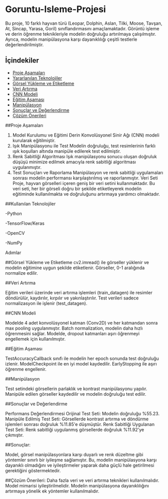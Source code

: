 # Goruntu-Isleme-Projesi

Bu proje, 10 farklı hayvan türü (Leopar, Dolphin, Aslan, Tilki, Moose, Tavşan, At, Sincap, Yarasa, Goril) sınıflandırmasını amaçlamaktadır. Görüntü işleme ve derin öğrenme teknikleriyle modelin doğruluğu artırılmaya çalışılmıştır. Ayrıca, modelin manipülasyona karşı dayanıklılığı çeşitli testlerle değerlendirilmiştir.
## İçindekiler
- [Proje Aşamaları](#Proje-Aşamaları)
- [Yararlanılan Teknolojiler](#Yararlanılan-Teknolojiler)
- [Görsel Yükleme ve Etiketleme](#Görsel-Yükleme-ve-Etiketleme)
- [Veri Artırma](#Veri-Artırma)
- [CNN Modeli](#CNN-Modeli)
- [Eğitim Aşaması](#Eğitim-Aşaması)
- [Manipülasyon](#Manipülasyon)
- [Sonuçlar ve Değerlendirme](#Sonuçlar-ve-Değerlendirme)
- [Çözüm Önerileri](#Çözüm-Önerileri)

##Proje Aşamaları

1. Model Kurulumu ve Eğitimi
Derin Konvolüsyonel Sinir Ağı (CNN) modeli kurularak eğitilmiştir.
2. Işık Manipülasyonu ile Test
Modelin doğruluğu, test resimlerinin farklı ışık koşulları altında manipüle edilerek test edilmiştir.
3. Renk Sabitliği Algoritması
Işık manipülasyonu sonucu oluşan doğruluk düşüşü minimize edilmek amacıyla renk sabitliği algoritması uygulanmıştır.
4. Test Sonuçları ve Raporlama
Manipülasyon ve renk sabitliği uygulamaları sonrası modelin performansı karşılaştırılmış ve raporlanmıştır.
Veri Seti
Proje, hayvan görselleri içeren geniş bir veri setini kullanmaktadır. Bu veri seti, her bir görseli doğru bir şekilde etiketleyerek modelin eğitiminde kullanılmakta ve doğruluğunu artırmaya yardımcı olmaktadır.

##Kullanılan Teknolojiler

-Python

-TensorFlow/Keras

-OpenCV

-NumPy

Adımlar

##Görsel Yükleme ve Etiketleme
cv2.imread() ile görseller yüklenir ve modelin eğitimine uygun şekilde etiketlenir.
Görseller, 0-1 aralığında normalize edilir.

##Veri Artırma

Eğitim verileri üzerinde veri artırma işlemleri (train_datagen) ile resimler döndürülür, kaydırılır, kırpılır ve yakınlaştırılır.
Test verileri sadece normalizasyon ile işlenir (test_datagen).

##CNN Modeli

Modelde 4 adet konvolüsyonel katman (Conv2D) ve her katmandan sonra max pooling uygulanmıştır.
Batch normalization, modelin daha hızlı öğrenmesini sağlar.
Modelde, dropout katmanları aşırı öğrenmeyi engellemek için kullanılmıştır.

##Eğitim Aşaması

TestAccuracyCallback sınıfı ile modelin her epoch sonunda test doğruluğu izlenir.
ModelCheckpoint ile en iyi model kaydedilir.
EarlyStopping ile aşırı öğrenme engellenir.

##Manipülasyon

Test setindeki görsellerin parlaklık ve kontrast manipülasyonu yapılır.
Manipüle edilen görseller kaydedilir ve modelin doğruluğu test edilir.

##Sonuçlar ve Değerlendirme

Performans Değerlendirmesi
Orijinal Test Seti: Modelin doğruluğu %55.23.
Manipüle Edilmiş Test Seti: Görsellerde kontrast artırma ve döndürme işlemleri sonrası doğruluk %11.85'e düşmüştür.
Renk Sabitliği Uygulanan Test Seti: Renk sabitliği uygulanmış görsellerde doğruluk %11.92'ye çıkmıştır.

##Sonuçlar:

Model, görsel manipülasyonlara karşı duyarlı ve renk düzeltme gibi yöntemler sınırlı bir iyileşme sağlamıştır. Bu, modelin manipülasyona karşı dayanıklı olmadığını ve iyileştirmeler yaparak daha güçlü hale getirilmesi gerektiğini göstermektedir.

##Çözüm Önerileri:
Daha fazla veri ve veri artırma teknikleri kullanılmalıdır.
Model mimarisi iyileştirilmelidir.
Modelin manipülasyona dayanıklılığını artırmaya yönelik ek yöntemler kullanılmalıdır.
